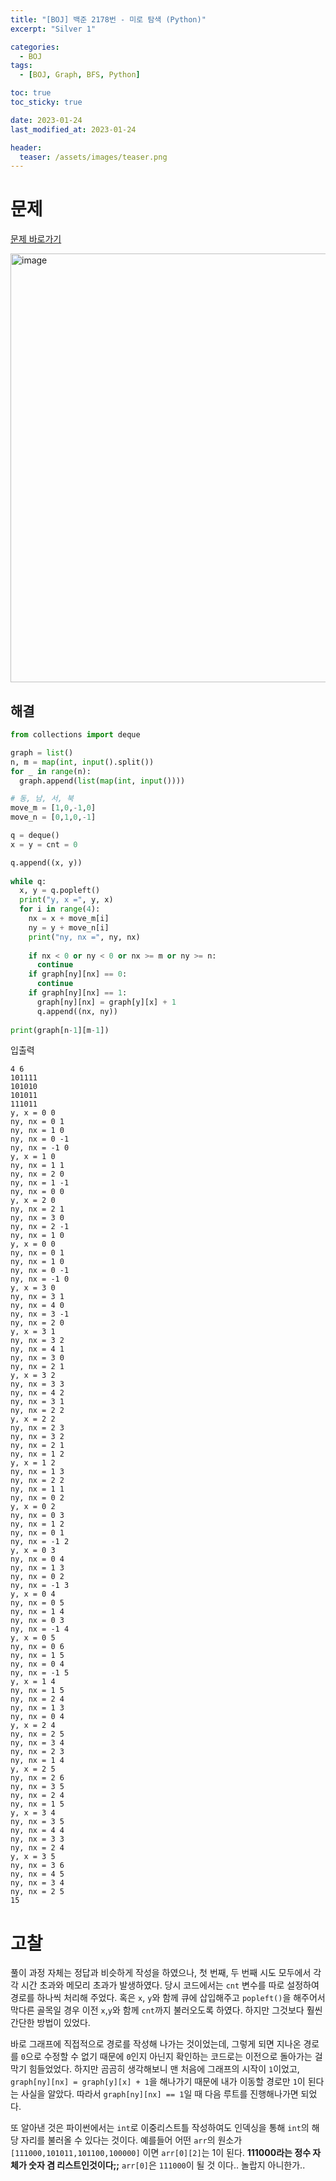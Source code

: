 ```yaml
---
title: "[BOJ] 백준 2178번 - 미로 탐색 (Python)"
excerpt: "Silver 1"

categories:
  - BOJ
tags:
  - [BOJ, Graph, BFS, Python]

toc: true
toc_sticky: true

date: 2023-01-24
last_modified_at: 2023-01-24

header:
  teaser: /assets/images/teaser.png
---
```


# 문제

[문제 바로가기](https://www.acmicpc.net/problem/2178)

<img width="686" alt="image" src="https://user-images.githubusercontent.com/121740394/214046370-8ab146a9-5010-45f2-8ce1-8dee99021e92.png">

## 해결

```py
from collections import deque

graph = list()
n, m = map(int, input().split())
for _ in range(n):
  graph.append(list(map(int, input())))

# 동, 남, 서, 북
move_m = [1,0,-1,0]
move_n = [0,1,0,-1]

q = deque()
x = y = cnt = 0

q.append((x, y))
         
while q:
  x, y = q.popleft()
  print("y, x =", y, x)
  for i in range(4):
    nx = x + move_m[i]
    ny = y + move_n[i]
    print("ny, nx =", ny, nx)
  
    if nx < 0 or ny < 0 or nx >= m or ny >= n:
      continue
    if graph[ny][nx] == 0:
      continue
    if graph[ny][nx] == 1:
      graph[ny][nx] = graph[y][x] + 1
      q.append((nx, ny))
    
print(graph[n-1][m-1])
```


입출력

```
4 6
101111
101010
101011
111011
y, x = 0 0
ny, nx = 0 1
ny, nx = 1 0
ny, nx = 0 -1
ny, nx = -1 0
y, x = 1 0
ny, nx = 1 1
ny, nx = 2 0
ny, nx = 1 -1
ny, nx = 0 0
y, x = 2 0
ny, nx = 2 1
ny, nx = 3 0
ny, nx = 2 -1
ny, nx = 1 0
y, x = 0 0
ny, nx = 0 1
ny, nx = 1 0
ny, nx = 0 -1
ny, nx = -1 0
y, x = 3 0
ny, nx = 3 1
ny, nx = 4 0
ny, nx = 3 -1
ny, nx = 2 0
y, x = 3 1
ny, nx = 3 2
ny, nx = 4 1
ny, nx = 3 0
ny, nx = 2 1
y, x = 3 2
ny, nx = 3 3
ny, nx = 4 2
ny, nx = 3 1
ny, nx = 2 2
y, x = 2 2
ny, nx = 2 3
ny, nx = 3 2
ny, nx = 2 1
ny, nx = 1 2
y, x = 1 2
ny, nx = 1 3
ny, nx = 2 2
ny, nx = 1 1
ny, nx = 0 2
y, x = 0 2
ny, nx = 0 3
ny, nx = 1 2
ny, nx = 0 1
ny, nx = -1 2
y, x = 0 3
ny, nx = 0 4
ny, nx = 1 3
ny, nx = 0 2
ny, nx = -1 3
y, x = 0 4
ny, nx = 0 5
ny, nx = 1 4
ny, nx = 0 3
ny, nx = -1 4
y, x = 0 5
ny, nx = 0 6
ny, nx = 1 5
ny, nx = 0 4
ny, nx = -1 5
y, x = 1 4
ny, nx = 1 5
ny, nx = 2 4
ny, nx = 1 3
ny, nx = 0 4
y, x = 2 4
ny, nx = 2 5
ny, nx = 3 4
ny, nx = 2 3
ny, nx = 1 4
y, x = 2 5
ny, nx = 2 6
ny, nx = 3 5
ny, nx = 2 4
ny, nx = 1 5
y, x = 3 4
ny, nx = 3 5
ny, nx = 4 4
ny, nx = 3 3
ny, nx = 2 4
y, x = 3 5
ny, nx = 3 6
ny, nx = 4 5
ny, nx = 3 4
ny, nx = 2 5
15
```

# 고찰

풀이 과정 자체는 정답과 비슷하게 작성을 하였으나, 첫 번째, 두 번째 시도 모두에서 각각 시간 초과와 메모리 초과가 발생하였다. 당시 코드에서는 `cnt` 변수를 따로 설정하여 경로를 하나씩 처리해 주었다. 혹은 `x`, `y`와 함께 큐에 삽입해주고 `popleft()`을 해주어서 막다른 골목일 경우 이전 `x`,`y`와 함께 `cnt`까지 불러오도록 하였다. 하지만 그것보다 훨씬 간단한 방법이 있었다.

바로 그래프에 직접적으로 경로를 작성해 나가는 것이었는데, 그렇게 되면 지나온 경로를 `0`으로 수정할 수 없기 때문에 `0`인지 아닌지 확인하는 코드로는 이전으로 돌아가는 걸 막기 힘들었었다. 하지만 곰곰히 생각해보니 맨 처음에 그래프의 시작이 `1`이었고, `graph[ny][nx] = graph[y][x] + 1`을 해나가기 때문에 내가 이동할 경로만 `1`이 된다는 사실을 알았다. 따라서 `graph[ny][nx] == 1`일 때 다음 루트를 진행해나가면 되었다.

또 알아낸 것은 파이썬에서는 `int`로 이중리스트틀 작성하여도 인덱싱을 통해 `int`의 해당 자리를 불러올 수 있다는 것이다. 예를들어 어떤 `arr`의 원소가 `[111000,101011,101100,100000]` 이면 `arr[0][2]`는 1이 된다. **111000라는 정수 자체가 숫자 겸 리스트인것이다;;**
`arr[0]`은 `111000`이 될 것 이다.. 놀랍지 아니한가..
